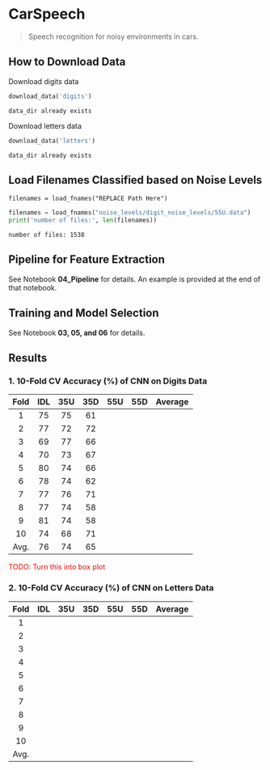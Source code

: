 # CarSpeech
> Speech recognition for noisy environments in cars.


## How to Download Data

Download digits data

```python
download_data('digits')
```

    data_dir already exists


Download letters data

```python
download_data('letters')
```

    data_dir already exists


## Load Filenames Classified based on Noise Levels
`filenames = load_fnames("REPLACE Path Here")`

```python
filenames = load_fnames("noise_levels/digit_noise_levels/55U.data")
print('number of files:', len(filenames))
```

    number of files: 1538


## Pipeline for Feature Extraction
See Notebook <strong>04_Pipeline</strong> for details. An example is provided at the end of that notebook.

## Training and Model Selection
See Notebook <strong>03, 05, and 06</strong> for details.

## Results

### 1. 10-Fold CV Accuracy (%) of CNN on Digits Data

| Fold 	| IDL 	| 35U 	| 35D 	| 55U 	| 55D 	| Average 	|
|:-----:|:---:	|:---:	|:---:	|:---:	|:---:	|:-------:	|
|   1  	|  75 	|   75 	|   61 	|     	|     	|         	|
|   2  	|  77  	|   72 	|   72 	|     	|     	|         	|
|   3  	|  69  	|   77 	|   66 	|     	|     	|         	|
|   4  	|  70  	|   73 	|   67 	|     	|     	|         	|
|   5  	|  80  	|   74 	|   66 	|     	|     	|         	|
|   6  	|  78  	|   74 	|   62 	|     	|     	|         	|
|   7  	|  77  	|   76 	|   71 	|     	|     	|         	|
|   8  	|  77  	|   74 	|   58 	|     	|     	|         	|
|   9  	|  81  	|   74 	|   58 	|     	|     	|         	|
|  10  	|  74  	|   68 	|   71	|     	|     	|         	|
| Avg. 	|  76  	|   74  |   65 	|     	|     	|         	|

<span style="color:red">TODO: Turn this into box plot</span>

### 2. 10-Fold CV Accuracy (%) of CNN on Letters Data

| Fold 	| IDL 	| 35U 	| 35D 	| 55U 	| 55D 	| Average 	|
|:----:	|:---:	|:---:	|:---:	|:---:	|:---:	|:-------:	|
|   1  	|   	|     	|    	|     	|     	|         	|
|   2  	|    	|     	|    	|     	|     	|         	|
|   3  	|    	|     	|    	|     	|     	|         	|
|   4  	|    	|     	|    	|     	|     	|         	|
|   5  	|    	|     	|    	|     	|     	|         	|
|   6  	|    	|     	|    	|     	|     	|         	|
|   7  	|    	|     	|    	|     	|     	|         	|
|   8  	|     	|     	|    	|     	|     	|         	|
|   9  	|     	|     	|    	|     	|     	|         	|
|  10  	|     	|     	|   	|     	|     	|         	|
| Avg. 	|     	|     	|    	|     	|     	|         	|
